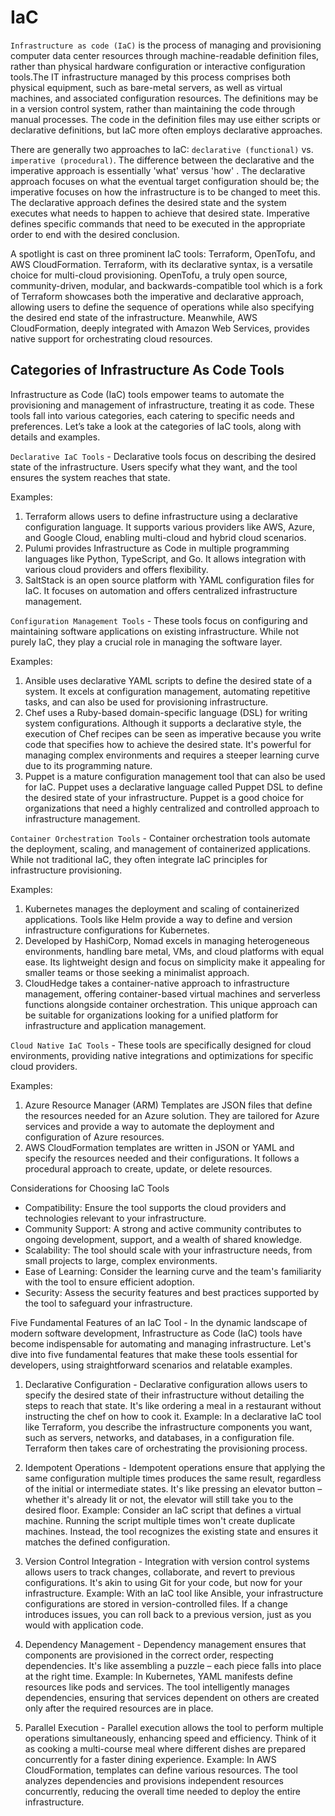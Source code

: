 # IaC

`Infrastructure as code (IaC)` is the process of managing and provisioning computer data center resources through machine-readable definition files, rather than physical hardware configuration or interactive configuration tools.The IT infrastructure managed by this process comprises both physical equipment, such as bare-metal servers, as well as virtual machines, and associated configuration resources. The definitions may be in a version control system, rather than maintaining the code through manual processes. The code in the definition files may use either scripts or declarative definitions, but IaC more often employs declarative approaches.

There are generally two approaches to IaC: `declarative (functional)` vs. `imperative (procedural)`. The difference between the declarative and the imperative approach is essentially 'what' versus 'how' . The declarative approach focuses on what the eventual target configuration should be; the imperative focuses on how the infrastructure is to be changed to meet this. The declarative approach defines the desired state and the system executes what needs to happen to achieve that desired state. Imperative defines specific commands that need to be executed in the appropriate order to end with the desired conclusion.

A spotlight is cast on three prominent IaC tools: Terraform, OpenTofu, and AWS CloudFormation. Terraform, with its declarative syntax, is a versatile choice for multi-cloud provisioning. OpenTofu, a truly open source, community-driven, modular, and backwards-compatible tool which is a fork of Terraform showcases both the imperative and declarative approach, allowing users to define the sequence of operations while also specifying the desired end state of the infrastructure. Meanwhile, AWS CloudFormation, deeply integrated with Amazon Web Services, provides native support for orchestrating cloud resources.

## Categories of Infrastructure As Code Tools

Infrastructure as Code (IaC) tools empower teams to automate the provisioning and management of infrastructure, treating it as code. These tools fall into various categories, each catering to specific needs and preferences. Let’s take a look at the categories of IaC tools, along with details and examples.

`Declarative IaC Tools` - Declarative tools focus on describing the desired state of the infrastructure. Users specify what they want, and the tool ensures the system reaches that state.

Examples:

1. Terraform allows users to define infrastructure using a declarative configuration language. It supports various providers like AWS, Azure, and Google Cloud, enabling multi-cloud and hybrid cloud scenarios.
2. Pulumi provides Infrastructure as Code in multiple programming languages like Python, TypeScript, and Go. It allows integration with various cloud providers and offers flexibility.
3. SaltStack is an open source platform with YAML configuration files for IaC. It focuses on automation and offers centralized infrastructure management.

`Configuration Management Tools` - These tools focus on configuring and maintaining software applications on existing infrastructure. While not purely IaC, they play a crucial role in managing the software layer.

Examples:

1. Ansible uses declarative YAML scripts to define the desired state of a system. It excels at configuration management, automating repetitive tasks, and can also be used for provisioning infrastructure.
2. Chef uses a Ruby-based domain-specific language (DSL) for writing system configurations. Although it supports a declarative style, the execution of Chef recipes can be seen as imperative because you write code that specifies how to achieve the desired state. It's powerful for managing complex environments and requires a steeper learning curve due to its programming nature.
3. Puppet is a mature configuration management tool that can also be used for IaC. Puppet uses a declarative language called Puppet DSL to define the desired state of your infrastructure. Puppet is a good choice for organizations that need a highly centralized and controlled approach to infrastructure management.

`Container Orchestration Tools` - Container orchestration tools automate the deployment, scaling, and management of containerized applications. While not traditional IaC, they often integrate IaC principles for infrastructure provisioning.

Examples:

1. Kubernetes manages the deployment and scaling of containerized applications. Tools like Helm provide a way to define and version infrastructure configurations for Kubernetes.
2. Developed by HashiCorp, Nomad excels in managing heterogeneous environments, handling bare metal, VMs, and cloud platforms with equal ease. Its lightweight design and focus on simplicity make it appealing for smaller teams or those seeking a minimalist approach.
3. CloudHedge takes a container-native approach to infrastructure management, offering container-based virtual machines and serverless functions alongside container orchestration. This unique approach can be suitable for organizations looking for a unified platform for infrastructure and application management.

`Cloud Native IaC Tools` - These tools are specifically designed for cloud environments, providing native integrations and optimizations for specific cloud providers.

Examples:

1. Azure Resource Manager (ARM) Templates are JSON files that define the resources needed for an Azure solution. They are tailored for Azure services and provide a way to automate the deployment and configuration of Azure resources.
2. AWS CloudFormation templates are written in JSON or YAML and specify the resources needed and their configurations. It follows a procedural approach to create, update, or delete resources.

Considerations for Choosing IaC Tools

- Compatibility: Ensure the tool supports the cloud providers and technologies relevant to your infrastructure.
- Community Support: A strong and active community contributes to ongoing development, support, and a wealth of shared knowledge.
- Scalability: The tool should scale with your infrastructure needs, from small projects to large, complex environments.
- Ease of Learning: Consider the learning curve and the team's familiarity with the tool to ensure efficient adoption.
- Security: Assess the security features and best practices supported by the tool to safeguard your infrastructure.

Five Fundamental Features of an IaC Tool - In the dynamic landscape of modern software development, Infrastructure as Code (IaC) tools have become indispensable for automating and managing infrastructure. Let's dive into five fundamental features that make these tools essential for developers, using straightforward scenarios and relatable examples.

1. Declarative Configuration - Declarative configuration allows users to specify the desired state of their infrastructure without detailing the steps to reach that state. It's like ordering a meal in a restaurant without instructing the chef on how to cook it.
Example: In a declarative IaC tool like Terraform, you describe the infrastructure components you want, such as servers, networks, and databases, in a configuration file. Terraform then takes care of orchestrating the provisioning process.

2. Idempotent Operations - Idempotent operations ensure that applying the same configuration multiple times produces the same result, regardless of the initial or intermediate states. It's like pressing an elevator button – whether it's already lit or not, the elevator will still take you to the desired floor.
Example: Consider an IaC script that defines a virtual machine. Running the script multiple times won't create duplicate machines. Instead, the tool recognizes the existing state and ensures it matches the defined configuration.

3. Version Control Integration - Integration with version control systems allows users to track changes, collaborate, and revert to previous configurations. It's akin to using Git for your code, but now for your infrastructure.
Example: With an IaC tool like Ansible, your infrastructure configurations are stored in version-controlled files. If a change introduces issues, you can roll back to a previous version, just as you would with application code.

4. Dependency Management - Dependency management ensures that components are provisioned in the correct order, respecting dependencies. It's like assembling a puzzle – each piece falls into place at the right time.
Example: In Kubernetes, YAML manifests define resources like pods and services. The tool intelligently manages dependencies, ensuring that services dependent on others are created only after the required resources are in place.

5. Parallel Execution - Parallel execution allows the tool to perform multiple operations simultaneously, enhancing speed and efficiency. Think of it as cooking a multi-course meal where different dishes are prepared concurrently for a faster dining experience.
Example: In AWS CloudFormation, templates can define various resources. The tool analyzes dependencies and provisions independent resources concurrently, reducing the overall time needed to deploy the entire infrastructure.
